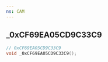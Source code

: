 ```yaml
---
ns: CAM
---
```

## _0xCF69EA05CD9C33C9

```c
// 0xCF69EA05CD9C33C9
void _0xCF69EA05CD9C33C9();
```


